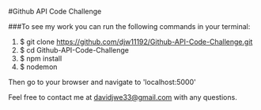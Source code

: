 #Github API Code Challenge

###To see my work you can run the following commands in your terminal:

1. $ git clone https://github.com/djw11192/Github-API-Code-Challenge.git
2. $ cd Github-API-Code-Challenge
3. $ npm install
4. $ nodemon

Then go to your browser and navigate to 'localhost:5000'

Feel free to contact me at davidjwe33@gmail.com with any questions.
